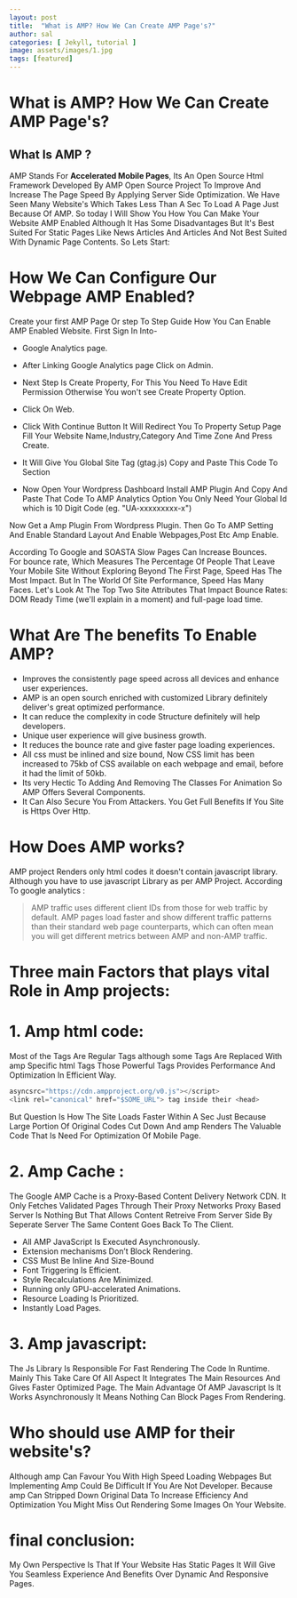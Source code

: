 ```yaml
---
layout: post
title:  "What is AMP? How We Can Create AMP Page's?"
author: sal
categories: [ Jekyll, tutorial ]
image: assets/images/1.jpg
tags: [featured]
---
```


# What is AMP? How We Can Create AMP Page's?

## What Is AMP ?

AMP Stands For **Accelerated Mobile Pages**, Its An Open Source Html Framework Developed By AMP Open Source Project To Improve And Increase The Page Speed By Applying Server Side Optimization. We Have Seen Many Website's Which Takes Less Than A Sec To Load A Page Just Because Of AMP. So today I Will Show You How You Can Make Your Website AMP Enabled Although It Has Some Disadvantages But It's Best Suited For Static Pages Like News Articles And Articles And Not Best Suited With Dynamic Page Contents. So Lets Start:

# How We Can Configure Our Webpage AMP Enabled?




Create your first AMP Page Or step To Step Guide How You Can Enable AMP Enabled Website. First Sign In Into-
- Google Analytics page.
- After Linking Google Analytics page Click on
Admin.
- Next Step Is Create Property, For This You Need To Have Edit Permission Otherwise You won't see Create Property Option.

- Click On Web.
- Click With Continue Button It Will Redirect You To Property Setup Page Fill Your Website Name,Industry,Category And Time Zone And Press Create.

- It Will Give You Global Site Tag (gtag.js) Copy and Paste This Code To <head> Section

- Now Open Your Wordpress Dashboard Install AMP Plugin And Copy And Paste That Code To AMP Analytics Option You Only Need Your Global Id which is 10 Digit Code (eg. "UA-xxxxxxxxx-x")

Now Get a Amp Plugin From Wordpress Plugin. Then Go To AMP Setting And Enable Standard Layout And Enable Webpages,Post Etc Amp Enable.

According To Google and SOASTA Slow Pages Can Increase Bounces. For bounce rate, Which Measures The Percentage Of People That Leave Your Mobile Site Without Exploring Beyond The First Page, Speed Has The Most Impact. But In The World Of Site Performance, Speed Has Many Faces. Let's Look At The Top Two Site Attributes That Impact Bounce Rates: DOM Ready Time (we'll explain in a moment) and full-page load time.

# What Are The benefits To Enable AMP?

- Improves the consistently page speed across all devices and enhance user experiences.
- AMP is an open sourch enriched with customized Library definitely deliver's great optimized performance.
- It can reduce the complexity in code Structure definitely will help developers.
- Unique user experience will give business growth.
- It reduces the bounce rate and give faster page loading experiences.
- All css must be inlined and size bound, Now CSS limit has been increased to 75kb of CSS available on each webpage and email, before it had the limit of 50kb.
- Its very Hectic To Adding And Removing The Classes For Animation So AMP Offers Several Components.
- It Can Also Secure You From Attackers. You Get Full Benefits If You Site is Https Over Http.

# How Does AMP works?

AMP project Renders only html codes it doesn't contain javascript library. Although you have to use javascript Library as per AMP Project. According To google analytics :

>  AMP traffic uses different client IDs from those for web traffic by default. AMP pages load faster and show different traffic patterns than their standard web page counterparts, which can often mean you will get different metrics between AMP and non-AMP traffic.


# Three main Factors that plays vital Role in Amp projects:

# 1. Amp html code:

Most of the Tags Are Regular Tags although some Tags Are Replaced With amp Specific html Tags Those Powerful Tags Provides Performance And Optimization In Efficient Way.

``` javascript
asyncsrc="https://cdn.ampproject.org/v0.js"></script> 
<link rel="canonical" href="$SOME_URL"> tag inside their <head>

```

But Question Is How The Site Loads Faster Within A Sec Just Because Large Portion Of Original Codes Cut Down And amp Renders The Valuable Code That Is Need For Optimization Of Mobile Page. 

# 2. Amp Cache :

The Google AMP Cache is a Proxy-Based Content Delivery Network CDN. It Only Fetches Validated Pages Through Their Proxy Networks Proxy Based Server Is Nothing But That Allows Content Retreive From Server Side By Seperate Server The Same Content Goes Back To The Client.


- All AMP JavaScript Is Executed Asynchronously.
- Extension mechanisms Don’t Block Rendering.
- CSS Must Be Inline And Size-Bound
- Font Triggering Is Efficient.
- Style Recalculations Are Minimized.
- Running only GPU-accelerated Animations.
- Resource Loading Is Prioritized.
- Instantly Load Pages.

# 3. Amp javascript:

The Js Library Is Responsible For Fast Rendering The Code In Runtime. Mainly This Take Care Of All Aspect It Integrates The Main Resources And Gives Faster Optimized Page. The Main Advantage Of AMP Javascript Is It Works Asynchronously It Means Nothing Can Block Pages From Rendering.


# Who should use AMP for their website's?

Although amp Can Favour You With High Speed Loading Webpages But Implementing Amp Could Be Difficult If You Are Not Developer. Because amp Can Stripped Down Original Data To Increase Efficiency And Optimization You Might Miss Out Rendering Some Images On Your Website.


# final conclusion:
My Own Perspective Is That If Your Website Has Static Pages It Will Give You Seamless Experience And Benefits Over Dynamic And Responsive Pages.










